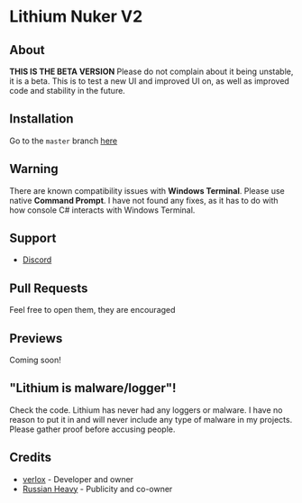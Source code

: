 # Lithium Nuker V2

## About
**THIS IS THE BETA VERSION** Please do not complain about it being unstable, it is a beta. This is to test a new UI and improved UI on, as well as improved code and stability in the future.

## Installation
Go to the `master` branch [here](https://github.com/verlox/Lithium-Nuker-2/tree/master)

## Warning
There are known compatibility issues with **Windows Terminal**. Please use native **Command Prompt**. I have not found any fixes, as it has to do with how console C# interacts with Windows Terminal.

## Support
* [Discord](https://discord.gg/arsenic)

## Pull Requests
Feel free to open them, they are encouraged

## Previews
Coming soon!

## "Lithium is malware/logger"!
Check the code. Lithium has never had any loggers or malware. I have no reason to put it in and will never include any type of malware in my projects. Please gather proof before accusing people.

## Credits
* [verlox](https://github.com/verlox) - Developer and owner
* [Russian Heavy](https://github.com/russianheavy1337) - Publicity and co-owner
